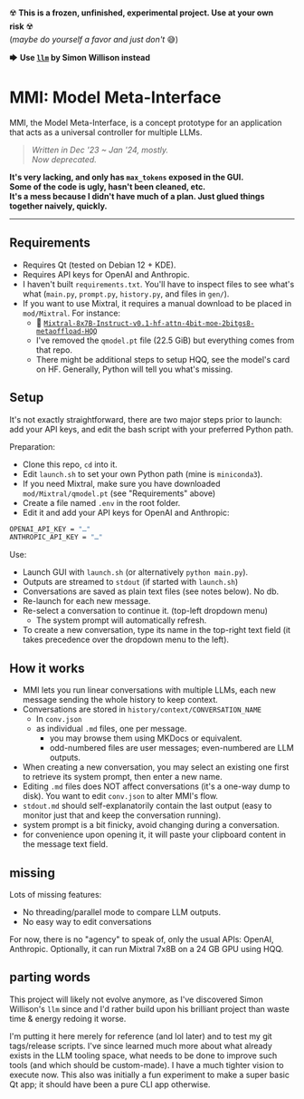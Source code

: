 ☢️ **This is a frozen, unfinished, experimental project. Use at your own risk** ☢️  
(*maybe do yourself a favor and just don't* 😅)  

🡆 **Use [`llm`](https://github.com/simonw/llm) by Simon Willison instead**

# MMI: Model Meta-Interface

MMI, the Model Meta-Interface, is a concept prototype for an application that acts as a universal controller for multiple LLMs.

> *Written in Dec '23 ~ Jan '24, mostly.*  
> *Now deprecated.*

**It's very lacking, and only has `max_tokens` exposed in the GUI.**  
**Some of the code is ugly, hasn't been cleaned, etc.**  
**It's a mess because I didn't have much of a plan. Just glued things together naively, quickly.**

----

## Requirements

- Requires Qt (tested on Debian 12 + KDE).
- Requires API keys for OpenAI and Anthropic.
- I haven't built `requirements.txt`. You'll have to inspect files to see what's what (`main.py`, `prompt.py`, `history.py`, and files in `gen/`).
- If you want to use Mixtral, it requires a manual download to be placed in `mod/Mixtral`. For instance:
  - 🔗 [`Mixtral-8x7B-Instruct-v0.1-hf-attn-4bit-moe-2bitgs8-metaoffload-HQQ`](https://huggingface.co/mobiuslabsgmbh/Mixtral-8x7B-Instruct-v0.1-hf-attn-4bit-moe-2bitgs8-metaoffload-HQQ)
  - I've removed the `qmodel.pt` file (22.5 GiB) but everything comes from that repo.
  - There might be additional steps to setup HQQ, see the model's card on HF. Generally, Python will tell you what's missing.

## Setup

It's not exactly straightforward, there are two major steps prior to launch: add your API keys, and edit the bash script with your preferred Python path.

Preparation:

- Clone this repo, `cd` into it.
- Edit `launch.sh` to set your own Python path (mine is `miniconda3`).
- If you need Mixtral, make sure you have downloaded `mod/Mixtral/qmodel.pt` (see "Requirements" above)
- Create a file named `.env` in the root folder.
- Edit it and add your API keys for OpenAI and Anthropic:

```sh
OPENAI_API_KEY = "…"
ANTHROPIC_API_KEY = "…"
```

Use:

- Launch GUI with `launch.sh` (or alternatively `python main.py`).
- Outputs are streamed to `stdout` (if started with `launch.sh`)
- Conversations are saved as plain text files (see notes below). No db.
- Re-launch for each new message.
- Re-select a conversation to continue it. (top-left dropdown menu) 
  - The system prompt will automatically refresh.
- To create a new conversation, type its name in the top-right text field (it takes precedence over the dropdown menu to the left). 

## How it works

- MMI lets you run linear conversations with multiple LLMs, each new message sending the whole history to keep context.
- Conversations are stored in `history/context/CONVERSATION_NAME` 
  - In `conv.json`
  - as individual `.md` files, one per message.
    - you may browse them using MKDocs or equivalent.
    - odd-numbered files are user messages; even-numbered are LLM outputs.
- When creating a new conversation, you may select an existing one first to retrieve its system prompt, then enter a new name.
- Editing `.md` files does NOT affect conversations (it's a one-way dump to disk). You want to edit `conv.json` to alter MMI's flow.
- `stdout.md` should self-explanatorily contain the last output (easy to monitor just that and keep the conversation running).
- system prompt is a bit finicky, avoid changing during a conversation.
- for convenience upon opening it, it will paste your clipboard content in the message text field.


## missing

Lots of missing features:

- No threading/parallel mode to compare LLM outputs.
- No easy way to edit conversations

For now, there is no "agency" to speak of, only the usual APIs: OpenAI, Anthropic. Optionally, it can run Mixtral 7x8B on a 24 GB GPU using HQQ.


## parting words

This project will likely not evolve anymore, as I've discovered Simon Willison's `llm` since and I'd rather build upon his brilliant project than waste time & energy redoing it worse.

I'm putting it here merely for reference (and lol later) and to test my git tags/release scripts. I've since learned much more about what already exists in the LLM tooling space, what needs to be done to improve such tools (and which should be custom-made). I have a much tighter vision to execute now. This also was initially a fun experiment to make a super basic Qt app; it should have been a pure CLI app otherwise.
